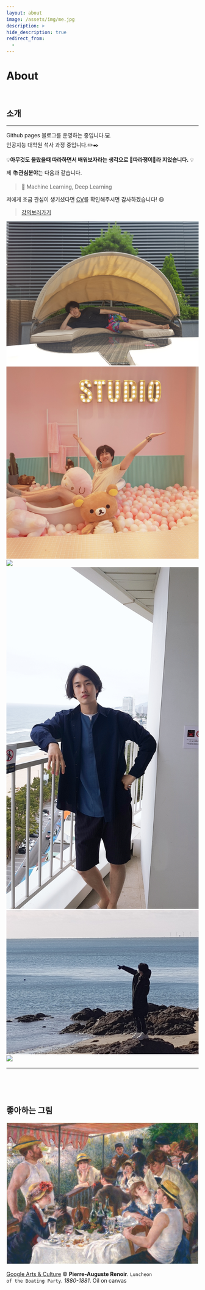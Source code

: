 ```yaml
---
layout: about
image: /assets/img/me.jpg
description: >
hide_description: true
redirect_from:
  -
---
```


# About

<!--author-->

<br>

## 소개
---
Github pages 블로그를 운영하는 중입니다.💻  
인공지능 대학원 석사 과정 중입니다.✏️✒️


 💡__아무것도 몰랐을때 따라하면서 배워보자라는 생각으로 🍭따라쟁이🍭라 지었습니다.__ 💡

제 📚**관심분야**는 다음과 같습니다.

> 📝 Machine Learning, Deep Learning

저에게 조금 관심이 생기셨다면 [CV](/public/CV.pdf)를 확인해주시면 감사하겠습니다! 😃

> [강의보러가기](https://www.inflearn.com/course/%EA%B9%83%ED%97%88%EB%B8%8C-%EB%B8%94%EB%A1%9C%EA%B7%B8-%ED%8F%AC%ED%8A%B8%ED%8F%B4%EB%A6%AC%EC%98%A4)


<div class="me">
    <div><img src= "/assets/img/me/me0.jpg"></div>
    <div><img src= "/assets/img/me/me1.jpg"></div>
    <div><img src= "/assets/img/me/me3.jpg"></div>
    <div><img src= "/assets/img/me/me5.jpg"></div>
    <div><img src= "/assets/img/me/profile1.jpg"></div>
    <div><img src= "/assets/img/me/profile2.jpg"></div>
</div>

  <script>
    $(document).ready(function(){
      $('.me').slick();
    });
  </script>


---


<br>
<br>
<br>

## 좋아하는 그림

![Luncheon_of_Boating_Party](/assets/img/Luncheon_of_Boating_Party.JPG)

[Google Arts & Culture](https://artsandculture.google.com/asset/luncheon-of-the-boating-party-pierre-auguste-renoir/mgHsTKDNJVzPAg) ©  <b> Pierre-Auguste Renoir</b>. <code>Luncheon of the Boating Party</code>.  _1880-1881_. Oil on canvas
